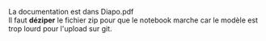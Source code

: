 La documentation est dans Diapo.pdf   
Il faut **déziper** le fichier zip pour que le notebook marche car le modèle est trop lourd pour l'upload sur git.
